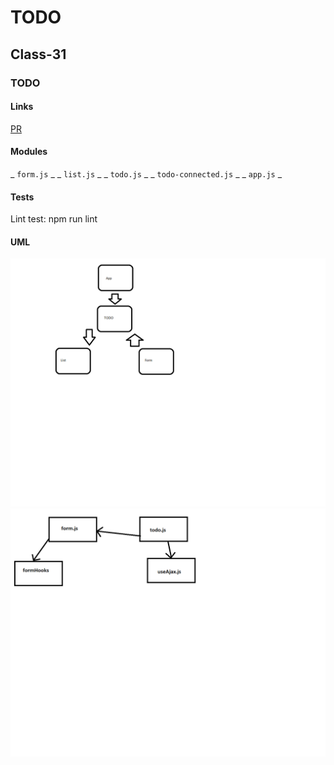 # TODO

## Class-31

### TODO

#### Links

[PR](https://github.com/yaljamal-401-advanced-javascript/todo/pull/2)

#### Modules

_ `form.js` _
_ `list.js` _
_ `todo.js` _
_ `todo-connected.js` _
_ `app.js` _

#### Tests

Lint test: npm run lint

#### UML

![todo](./todo.png)
![hooks](./hooks.png)
